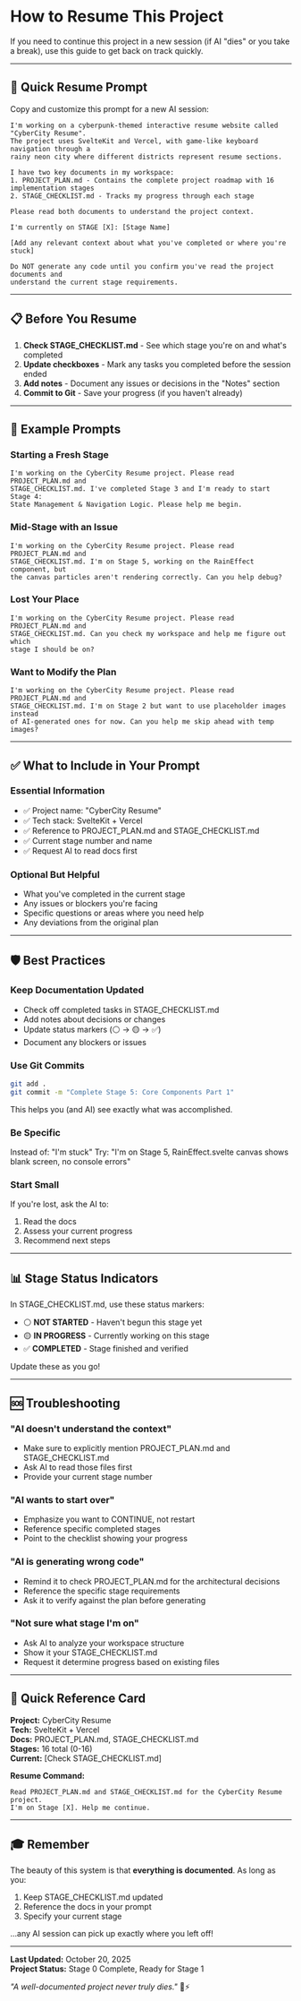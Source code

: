# How to Resume This Project

If you need to continue this project in a new session (if AI "dies" or you take a break), use this guide to get back on track quickly.

---

## 🔄 Quick Resume Prompt

Copy and customize this prompt for a new AI session:

```
I'm working on a cyberpunk-themed interactive resume website called "CyberCity Resume". 
The project uses SvelteKit and Vercel, with game-like keyboard navigation through a 
rainy neon city where different districts represent resume sections.

I have two key documents in my workspace:
1. PROJECT_PLAN.md - Contains the complete project roadmap with 16 implementation stages
2. STAGE_CHECKLIST.md - Tracks my progress through each stage

Please read both documents to understand the project context.

I'm currently on STAGE [X]: [Stage Name]

[Add any relevant context about what you've completed or where you're stuck]

Do NOT generate any code until you confirm you've read the project documents and 
understand the current stage requirements.
```

---

## 📋 Before You Resume

1. **Check STAGE_CHECKLIST.md** - See which stage you're on and what's completed
2. **Update checkboxes** - Mark any tasks you completed before the session ended
3. **Add notes** - Document any issues or decisions in the "Notes" section
4. **Commit to Git** - Save your progress (if you haven't already)

---

## 🎯 Example Prompts

### Starting a Fresh Stage
```
I'm working on the CyberCity Resume project. Please read PROJECT_PLAN.md and 
STAGE_CHECKLIST.md. I've completed Stage 3 and I'm ready to start Stage 4: 
State Management & Navigation Logic. Please help me begin.
```

### Mid-Stage with an Issue
```
I'm working on the CyberCity Resume project. Please read PROJECT_PLAN.md and 
STAGE_CHECKLIST.md. I'm on Stage 5, working on the RainEffect component, but 
the canvas particles aren't rendering correctly. Can you help debug?
```

### Lost Your Place
```
I'm working on the CyberCity Resume project. Please read PROJECT_PLAN.md and 
STAGE_CHECKLIST.md. Can you check my workspace and help me figure out which 
stage I should be on?
```

### Want to Modify the Plan
```
I'm working on the CyberCity Resume project. Please read PROJECT_PLAN.md and 
STAGE_CHECKLIST.md. I'm on Stage 2 but want to use placeholder images instead 
of AI-generated ones for now. Can you help me skip ahead with temp images?
```

---

## ✅ What to Include in Your Prompt

### Essential Information
- ✅ Project name: "CyberCity Resume"
- ✅ Tech stack: SvelteKit + Vercel
- ✅ Reference to PROJECT_PLAN.md and STAGE_CHECKLIST.md
- ✅ Current stage number and name
- ✅ Request AI to read docs first

### Optional But Helpful
- What you've completed in the current stage
- Any issues or blockers you're facing
- Specific questions or areas where you need help
- Any deviations from the original plan

---

## 🛡️ Best Practices

### Keep Documentation Updated
- Check off completed tasks in STAGE_CHECKLIST.md
- Add notes about decisions or changes
- Update status markers (⚪ → 🟡 → ✅)
- Document any blockers or issues

### Use Git Commits
```bash
git add .
git commit -m "Complete Stage 5: Core Components Part 1"
```

This helps you (and AI) see exactly what was accomplished.

### Be Specific
Instead of: "I'm stuck"
Try: "I'm on Stage 5, RainEffect.svelte canvas shows blank screen, no console errors"

### Start Small
If you're lost, ask the AI to:
1. Read the docs
2. Assess your current progress
3. Recommend next steps

---

## 📊 Stage Status Indicators

In STAGE_CHECKLIST.md, use these status markers:

- ⚪ **NOT STARTED** - Haven't begun this stage yet
- 🟡 **IN PROGRESS** - Currently working on this stage
- ✅ **COMPLETED** - Stage finished and verified

Update these as you go!

---

## 🆘 Troubleshooting

### "AI doesn't understand the context"
- Make sure to explicitly mention PROJECT_PLAN.md and STAGE_CHECKLIST.md
- Ask AI to read those files first
- Provide your current stage number

### "AI wants to start over"
- Emphasize you want to CONTINUE, not restart
- Reference specific completed stages
- Point to the checklist showing your progress

### "AI is generating wrong code"
- Remind it to check PROJECT_PLAN.md for the architectural decisions
- Reference the specific stage requirements
- Ask it to verify against the plan before generating

### "Not sure what stage I'm on"
- Ask AI to analyze your workspace structure
- Show it your STAGE_CHECKLIST.md
- Request it determine progress based on existing files

---

## 📱 Quick Reference Card

**Project:** CyberCity Resume  
**Tech:** SvelteKit + Vercel  
**Docs:** PROJECT_PLAN.md, STAGE_CHECKLIST.md  
**Stages:** 16 total (0-16)  
**Current:** [Check STAGE_CHECKLIST.md]

**Resume Command:**
```
Read PROJECT_PLAN.md and STAGE_CHECKLIST.md for the CyberCity Resume project. 
I'm on Stage [X]. Help me continue.
```

---

## 🎓 Remember

The beauty of this system is that **everything is documented**. As long as you:
1. Keep STAGE_CHECKLIST.md updated
2. Reference the docs in your prompt
3. Specify your current stage

...any AI session can pick up exactly where you left off!

---

**Last Updated:** October 20, 2025  
**Project Status:** Stage 0 Complete, Ready for Stage 1

*"A well-documented project never truly dies."* 🌃⚡
